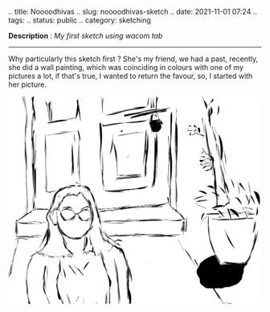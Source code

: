 .. title: Noooodhivas
.. slug: noooodhivas-sketch
.. date: 2021-11-01 07:24
.. tags: 
.. status: public
.. category: sketching

**Description** : *My first sketch using wacom tab*

***

Why particularly this sketch first ? 
She's my friend, we had a past, recently, she did a wall painting, which was coinciding in colours with one of my pictures a lot, if that's true, I wanted to return the favour, so, I started with her picture.

![](/images/Noooodhivas.jpg)